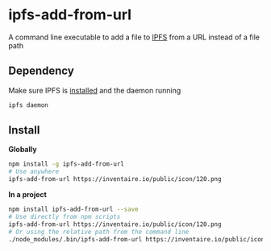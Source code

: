 # ipfs-add-from-url
A command line executable to add a file to [IPFS](http://ipfs.io) from a URL instead of a file path

## Dependency
Make sure IPFS is [installed](https://ipfs.io/docs/install/) and the daemon running
```sh
ipfs daemon
```

## Install
**Globally**
```sh
npm install -g ipfs-add-from-url
# Use anywhere
ipfs-add-from-url https://inventaire.io/public/icon/120.png
```

**In a project**
```sh
npm install ipfs-add-from-url --save
# Use directly from npm scripts
ipfs-add-from-url https://inventaire.io/public/icon/120.png
# Or using the relative path from the command line
./node_modules/.bin/ipfs-add-from-url https://inventaire.io/public/icon/120.png
```
